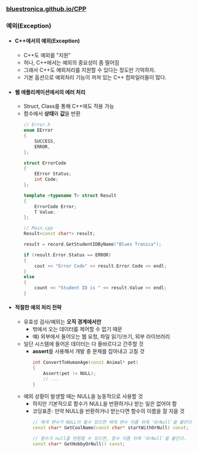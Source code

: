 ### [bluestronica.github.io/CPP](https://bluestronica.github.io/CPP)

### 예외(Exception)
- #### C++에서의 예외(Exception)
    - C++도 예외를 "지원"
    - 허나, C++에서는 예외의 중요성이 좀 떨어짐
    - 그래서 C++도 예외처리를 지원할 수 있다는 정도만 기억하자.
    - 기본 옵션으로 예외처리 기능이 꺼져 있는 C++ 컴파일러들이 많다.    

- #### 웹 애플리케이션에서의 에러 처리
    - Struct, Class를 통해 C++에도 적용 가능
    - 함수에서 **상태**와 **값**을 반환
        ```c++
        // Error.h
        enum EError
        {
            SUCCESS,
            ERROR,
        };

        struct ErrorCode
        {
            EError Status;
            int Code;
        };

        template <typename T> struct Result
        {
            ErrorCode Error;
            T Value;
        };
        ```
        ```c++
        // Main.cpp
        Result<const char*> result;

        result = record.GetStudentIDByName("Blues Tronica");

        if (result.Error.Status == ERROR)
        {
            cout << "Error Code" << result.Error.Code << endl;
        }
        else
        {
            count << "Student ID is " << result.Value << endl;
        }
        ```

- #### 적절한 예외 처리 전략
    - 유효성 검사/예외는 **오직 경계에서만**
        - 밖에서 오는 데이터를 제어할 수 없기 때문
        - 예) 외부에서 들어오는 웹 요청, 파일 읽기/쓰기, 외부 라이브러리
    - 일단 시스템에 들어온 데이터는 다 올바르다고 간주할 것
        - **assert**를 사용해서 개발 중 문제를 잡아내고 고칠 것
            ```c++
            int ConvertToHumanAge(const Animal* pet)
            {
                Assert(pet != NULL);
                // ...
            }
            ```
    - 예외 상황이 발생할 때는 NULL을 능동적으로 사용할 것
        - 하지만 기본적으로 함수가 NULL을 반환하거나 받는 일은 없어야 함
        - 코딩표준: 만약 NULL을 반환하거나 받는다면 함수의 이름을 잘 지을 것
            ```c++
            // 매개 변수가 NULL이 될수 있으면 매개 변수 이름 뒤에 'OrNull'을 붙인다.
            const char* GetCoolName(const char* startWithOrNull) const;

            // 함수가 null을 반환할 수 있으면, 함수 이름 뒤에 'OrNull'을 붙인다.
            const char* GetHobbyOrNull() const;
            ```